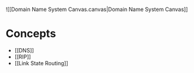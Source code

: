 ![[Domain Name System Canvas.canvas|Domain Name System Canvas]]

# Concepts

- [[DNS]]
- [[RIP]]
- [[Link State Routing]]